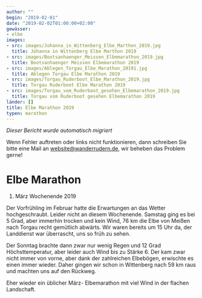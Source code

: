 ```yaml
---
author: ""
begin: "2019-02-01"
date: "2019-02-02T01:00:00+02:00"
gewässer:
- elbe
images:
- src: images/Johanna_in_Wittenberg_Elbe_Marthon_2019.jpg
  title: Johanna in Wittenberg Elbe Marthon 2019
- src: images/Bootsanhaenger_Meissen_Elbemarathon_2019.jpg
  title: Bootsanhaenger Meissen Elbemarathon 2019
- src: images/Ablegen_Torgau_Elbe_Marathon_20191.jpg
  title: Ablegen Torgau Elbe Marathon 2019
- src: images/Torgau_Ruderboot_Elbe_Marathon_2019.jpg
  title: Torgau Ruderboot Elbe Marathon 2019
- src: images/Torgau_vom_Ruderboot_gesehen_Elbemarathon_2019.jpg
  title: Torgau vom Ruderboot gesehen Elbemarathon 2019
länder: []
title: Elbe Marathon 2019
typen: marathon
---
```



*Dieser Bericht wurde automatisch migriert*

Wenn Fehler auftreten oder links nicht funktionieren, dann schreiben Sie bitte eine Mail an website@wanderrudern.de, wir beheben das Problem gerne!



# Elbe Marathon


1. März Wochenende 2019

Der Vorfrühling im Februar hatte die Erwartungen an das Wetter hochgeschraubt. Leider nicht an diesem Wochenende. Samstag ging es bei 5 Grad, aber immerhin trocken und kein Wind, 76 km die Elbe von Meißen nach Torgau recht gemütlich abwärts. Wir waren bereits um 15 Uhr da, der Landdienst war überrascht, uns so früh zu sehen.

Der Sonntag brachte dann zwar nur wenig Regen und 12 Grad Höchsttemperatur, aber leider auch Wind bis zu Stärke 6. Der kam zwar nicht immer von vorne, aber dank der zahlreichen Elbebögen, erwischte es einen immer wieder. Daher gingen wir schon in Wittenberg nach 59 km raus und machten uns auf den Rückweg.

Eher wieder ein üblicher März- Elbemarathon mit viel Wind in der flachen Landschaft.
